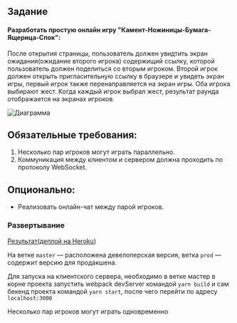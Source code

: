 ## Задание
#### Разработать простую онлайн игру "Камент-Ножиницы-Бумага-Ящерица-Спок":
После открытия страницы, пользователь должен увидтить экран ожидания(ожидание второго игрока) содержищий ссылку, которой пользователь должен поделиться со вторым игроком.
Второй игрок должен открыть пригласительную ссылку в браузере и увидеть экран игры, первый игрок также перенаправляется на экран игры.
Оба игрока выбирают жест.
Когда каждый игрок выбрал жест, результат раунда отображается на экранах игроков.

![Диаграмма](https://vignette.wikia.nocookie.net/bigbangtheory/images/7/7d/RPSLS.png/revision/latest?cb=20120822205915)

## Обязательные требования:
1. Несколько пар игроков могут играть параллельно.
2. Коммуникация между клиентом и сервером должна проходить по протоколу WebSocket.
## Опционально:
  - Реализовать онлайн-чат между парой игроков.

### Развертывание
[Результат(деплой на Heroku)](https://majestic-cuyahoga-valley-84914.herokuapp.com/)

На ветке `master` — расположена девелоперская версия, ветка `prod` — содержит версию для продакшена.

Для запуска на клиентского сервера, необходимо в ветке мастер в корне проекта запустить webpack devServer командой `yarn build` и сам бекенд проекта командой `yarn start`, после чего перейти по адресу `localhost:3000`

Несколько пар игроков могут играть одновременно
